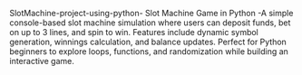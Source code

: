 SlotMachine-project-using-python-
 Slot Machine Game in Python -A simple console-based slot machine simulation where users can deposit funds, bet on up to 3 lines, and spin to win. Features include dynamic symbol generation, winnings calculation, and balance updates. Perfect for Python beginners to explore loops, functions, and randomization while building an interactive game.

